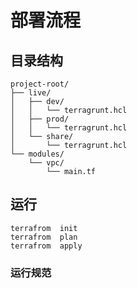 # 部署流程


## 目录结构
```
project-root/
├── live/
│   ├── dev/
│   │   └── terragrunt.hcl
│   ├── prod/
│   │   └── terragrunt.hcl
│   └── share/
│       └── terragrunt.hcl
└── modules/
    └── vpc/
        └── main.tf
```

## 运行
```
terrafrom  init
terrafrom  plan
terrafrom  apply
```
### 运行规范

